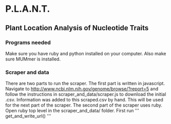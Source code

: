 # P.L.A.N.T.
## Plant Location Analysis of Nucleotide Traits
### Programs needed
Make sure you have ruby and python installed on your computer. Also make sure MUMmer is installed.
### Scraper and data
There are two parts to run the scraper. The first part is written in javascript.
Navigate to http://www.ncbi.nlm.nih.gov/genome/browse/?report=5 and follow the instructions in scraper\_and\_data/scraper.js to download the initial .csv.
Information was added to this scraped.csv by hand. This will be used for the next part of the scraper.
The second part of the scraper uses ruby. Open ruby top level in the scraper\_and\_data/ folder. First run
'''
get_and_write_url()
'''